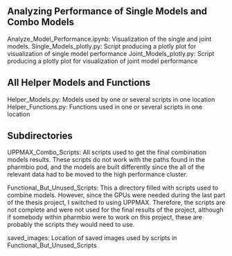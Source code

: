 ## Analyzing Performance of Single Models and Combo Models
Analyze_Model_Performance.ipynb: Visualization of the single and joint models.
Single_Models_plotly.py: Script producing a plotly plot for visualization of single model performance
Joint_Models_plotly.py: Script producing a plotly plot for visualization of joint model performance

## All Helper Models and Functions
Helper_Models.py: Models used by one or several scripts in one location
Helper_Functions.py: Functions used in one or several scripts in one location

## Subdirectories
UPPMAX_Combo_Scripts:
All scripts used to get the final combination models results. These scripts do not work with the paths found in the pharmbio pod, and the models are built differently since the all of the relevant data had to be moved to the high performance cluster.

Functional_But_Unused_Scripts: This a directory filled with scripts used to combine models. However, since the GPUs were needed during the last part of the thesis project, I switched to using UPPMAX. Therefore, the scripts are not complete and were not used for the final results of the project, although if somebody within pharmbio were to work on this project, these are probably the scripts they would need to use.

saved_images: Location of saved images used by scripts in Functional_But_Unused_Scripts
